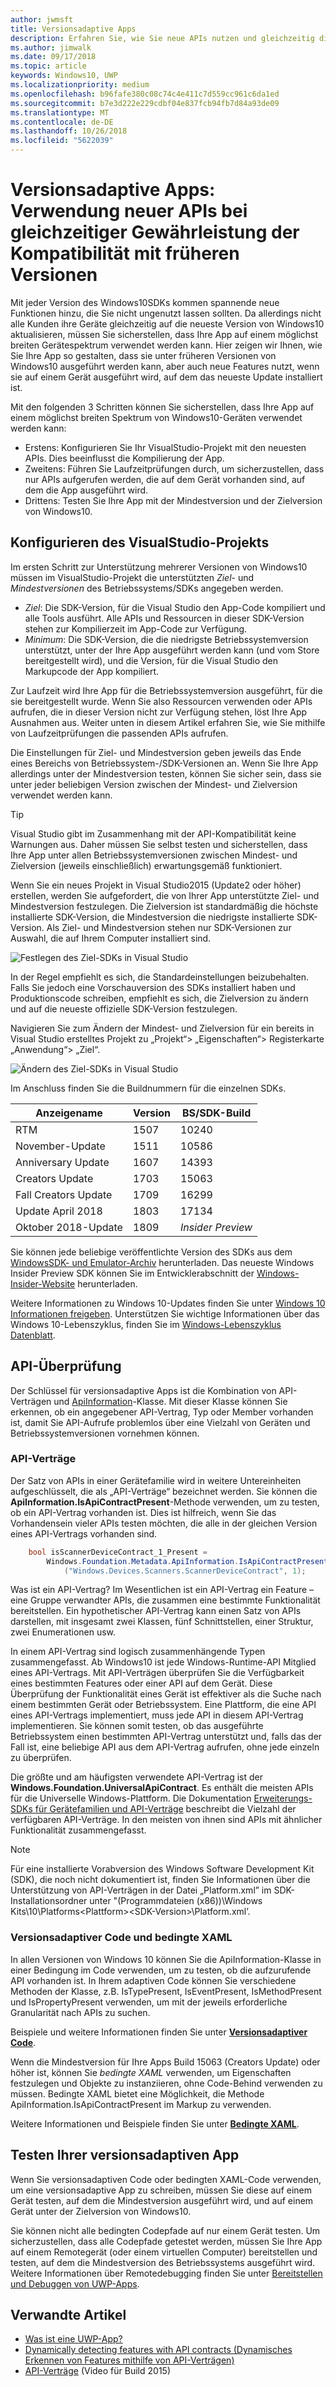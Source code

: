 ```yaml
---
author: jwmsft
title: Versionsadaptive Apps
description: Erfahren Sie, wie Sie neue APIs nutzen und gleichzeitig die Kompatibilität mit früheren Versionen gewährleisten.
ms.author: jimwalk
ms.date: 09/17/2018
ms.topic: article
keywords: Windows10, UWP
ms.localizationpriority: medium
ms.openlocfilehash: b96fafe380c08c74c4e411c7d559cc961c6da1ed
ms.sourcegitcommit: b7e3d222e229cdbf04e837fcb94fb7d84a93de09
ms.translationtype: MT
ms.contentlocale: de-DE
ms.lasthandoff: 10/26/2018
ms.locfileid: "5622039"
---
```

# <a name="version-adaptive-apps-use-new-apis-while-maintaining-compatibility-with-previous-versions"></a>Versionsadaptive Apps: Verwendung neuer APIs bei gleichzeitiger Gewährleistung der Kompatibilität mit früheren Versionen

Mit jeder Version des Windows10SDKs kommen spannende neue Funktionen hinzu, die Sie nicht ungenutzt lassen sollten. Da allerdings nicht alle Kunden ihre Geräte gleichzeitig auf die neueste Version von Windows10 aktualisieren, müssen Sie sicherstellen, dass Ihre App auf einem möglichst breiten Gerätespektrum verwendet werden kann. Hier zeigen wir Ihnen, wie Sie Ihre App so gestalten, dass sie unter früheren Versionen von Windows10 ausgeführt werden kann, aber auch neue Features nutzt, wenn sie auf einem Gerät ausgeführt wird, auf dem das neueste Update installiert ist.

Mit den folgenden 3 Schritten können Sie sicherstellen, dass Ihre App auf einem möglichst breiten Spektrum von Windows10-Geräten verwendet werden kann:

- Erstens: Konfigurieren Sie Ihr VisualStudio-Projekt mit den neuesten APIs. Dies beeinflusst die Kompilierung der App.
- Zweitens: Führen Sie Laufzeitprüfungen durch, um sicherzustellen, dass nur APIs aufgerufen werden, die auf dem Gerät vorhanden sind, auf dem die App ausgeführt wird.
- Drittens: Testen Sie Ihre App mit der Mindestversion und der Zielversion von Windows10.

## <a name="configure-your-visual-studio-project"></a>Konfigurieren des VisualStudio-Projekts

Im ersten Schritt zur Unterstützung mehrerer Versionen von Windows10 müssen im VisualStudio-Projekt die unterstützten *Ziel*- und *Mindestversionen* des Betriebssystems/SDKs angegeben werden.

- *Ziel*: Die SDK-Version, für die Visual Studio den App-Code kompiliert und alle Tools ausführt. Alle APIs und Ressourcen in dieser SDK-Version stehen zur Kompilierzeit im App-Code zur Verfügung.
- *Minimum*: Die SDK-Version, die die niedrigste Betriebssystemversion unterstützt, unter der Ihre App ausgeführt werden kann (und vom Store bereitgestellt wird), und die Version, für die Visual Studio den Markupcode der App kompiliert. 

Zur Laufzeit wird Ihre App für die Betriebssystemversion ausgeführt, für die sie bereitgestellt wurde. Wenn Sie also Ressourcen verwenden oder APIs aufrufen, die in dieser Version nicht zur Verfügung stehen, löst Ihre App Ausnahmen aus. Weiter unten in diesem Artikel erfahren Sie, wie Sie mithilfe von Laufzeitprüfungen die passenden APIs aufrufen.

Die Einstellungen für Ziel- und Mindestversion geben jeweils das Ende eines Bereichs von Betriebssystem-/SDK-Versionen an. Wenn Sie Ihre App allerdings unter der Mindestversion testen, können Sie sicher sein, dass sie unter jeder beliebigen Version zwischen der Mindest- und Zielversion verwendet werden kann.

> [!TIP]
> Visual Studio gibt im Zusammenhang mit der API-Kompatibilität keine Warnungen aus. Daher müssen Sie selbst testen und sicherstellen, dass Ihre App unter allen Betriebssystemversionen zwischen Mindest- und Zielversion (jeweils einschließlich) erwartungsgemäß funktioniert.

Wenn Sie ein neues Projekt in Visual Studio2015 (Update2 oder höher) erstellen, werden Sie aufgefordert, die von Ihrer App unterstützte Ziel- und Mindestversion festzulegen. Die Zielversion ist standardmäßig die höchste installierte SDK-Version, die Mindestversion die niedrigste installierte SDK-Version. Als Ziel- und Mindestversion stehen nur SDK-Versionen zur Auswahl, die auf Ihrem Computer installiert sind. 

![Festlegen des Ziel-SDKs in Visual Studio](images/vs-target-sdk-1.png)

In der Regel empfiehlt es sich, die Standardeinstellungen beizubehalten. Falls Sie jedoch eine Vorschauversion des SDKs installiert haben und Produktionscode schreiben, empfiehlt es sich, die Zielversion zu ändern und auf die neueste offizielle SDK-Version festzulegen. 

Navigieren Sie zum Ändern der Mindest- und Zielversion für ein bereits in Visual Studio erstelltes Projekt zu „Projekt“> „Eigenschaften“> Registerkarte „Anwendung“> „Ziel“.

![Ändern des Ziel-SDKs in Visual Studio](images/vs-target-sdk-2.png)

Im Anschluss finden Sie die Buildnummern für die einzelnen SDKs.

| Anzeigename | Version | BS/SDK-Build |
| ---- | ---- | ---- |
| RTM | 1507 | 10240 |
| November-Update | 1511 | 10586 |
| Anniversary Update | 1607 | 14393 |
| Creators Update | 1703 | 15063 |
| Fall Creators Update | 1709 | 16299 |
| Update April 2018 | 1803 | 17134 |
| Oktober 2018-Update | 1809 | _Insider Preview_ |

Sie können jede beliebige veröffentlichte Version des SDKs aus dem [WindowsSDK- und Emulator-Archiv](https://developer.microsoft.com/downloads/sdk-archive) herunterladen. Das neueste Windows Insider Preview SDK können Sie im Entwicklerabschnitt der [Windows-Insider-Website](https://insider.windows.com/Home/BuildWithWindows) herunterladen.

 Weitere Informationen zu Windows 10-Updates finden Sie unter [Windows 10 Informationen freigeben](https://technet.microsoft.com/windows/release-info). Unterstützen Sie wichtige Informationen über das Windows 10-Lebenszyklus, finden Sie im [Windows-Lebenszyklus Datenblatt](https://support.microsoft.com/help/13853/windows-lifecycle-fact-sheet).

## <a name="perform-api-checks"></a>API-Überprüfung

Der Schlüssel für versionsadaptive Apps ist die Kombination von API-Verträgen und [ApiInformation](https://docs.microsoft.com/uwp/api/windows.foundation.metadata.apiinformation)-Klasse. Mit dieser Klasse können Sie erkennen, ob ein angegebener API-Vertrag, Typ oder Member vorhanden ist, damit Sie API-Aufrufe problemlos über eine Vielzahl von Geräten und Betriebssystemversionen vornehmen können.

### <a name="api-contracts"></a>API-Verträge

Der Satz von APIs in einer Gerätefamilie wird in weitere Untereinheiten aufgeschlüsselt, die als „API-Verträge“ bezeichnet werden. Sie können die **ApiInformation.IsApiContractPresent**-Methode verwenden, um zu testen, ob ein API-Vertrag vorhanden ist. Dies ist hilfreich, wenn Sie das Vorhandensein vieler APIs testen möchten, die alle in der gleichen Version eines API-Vertrags vorhanden sind.

```csharp
    bool isScannerDeviceContract_1_Present =
        Windows.Foundation.Metadata.ApiInformation.IsApiContractPresent
            ("Windows.Devices.Scanners.ScannerDeviceContract", 1);
```

Was ist ein API-Vertrag? Im Wesentlichen ist ein API-Vertrag ein Feature – eine Gruppe verwandter APIs, die zusammen eine bestimmte Funktionalität bereitstellen. Ein hypothetischer API-Vertrag kann einen Satz von APIs darstellen, mit insgesamt zwei Klassen, fünf Schnittstellen, einer Struktur, zwei Enumerationen usw.

In einem API-Vertrag sind logisch zusammenhängende Typen zusammengefasst. Ab Windows10 ist jede Windows-Runtime-API Mitglied eines API-Vertrags. Mit API-Verträgen überprüfen Sie die Verfügbarkeit eines bestimmten Features oder einer API auf dem Gerät. Diese Überprüfung der Funktionalität eines Gerät ist effektiver als die Suche nach einem bestimmten Gerät oder Betriebssystem. Eine Plattform, die eine API eines API-Vertrags implementiert, muss jede API in diesem API-Vertrag implementieren. Sie können somit testen, ob das ausgeführte Betriebssystem einen bestimmten API-Vertrag unterstützt und, falls das der Fall ist, eine beliebige API aus dem API-Vertrag aufrufen, ohne jede einzeln zu überprüfen.

Die größte und am häufigsten verwendete API-Vertrag ist der **Windows.Foundation.UniversalApiContract**. Es enthält die meisten APIs für die Universelle Windows-Plattform. Die Dokumentation [Erweiterungs-SDKs für Gerätefamilien und API-Verträge](https://docs.microsoft.com/uwp/extension-sdks/) beschreibt die Vielzahl der verfügbaren API-Verträge. In den meisten von ihnen sind APIs mit ähnlicher Funktionalität zusammengefasst.

> [!NOTE]
> Für eine installierte Vorabversion des Windows Software Development Kit (SDK), die noch nicht dokumentiert ist, finden Sie Informationen über die Unterstützung von API-Verträgen in der Datei „Platform.xml” im SDK-Installationsordner unter "\(Programmdateien (x86))\Windows Kits\10\Platforms\<Plattform>\<SDK-Version>\Platform.xml’.

### <a name="version-adaptive-code-and-conditional-xaml"></a>Versionsadaptiver Code und bedingte XAML

In allen Versionen von Windows 10 können Sie die ApiInformation-Klasse in einer Bedingung im Code verwenden, um zu testen, ob die aufzurufende API vorhanden ist. In Ihrem adaptiven Code können Sie verschiedene Methoden der Klasse, z.B. IsTypePresent, IsEventPresent, IsMethodPresent und IsPropertyPresent verwenden, um mit der jeweils erforderliche Granularität nach APIs zu suchen.

Beispiele und weitere Informationen finden Sie unter **[Versionsadaptiver Code](version-adaptive-code.md)**.

Wenn die Mindestversion für Ihre Apps Build 15063 (Creators Update) oder höher ist, können Sie *bedingte XAML* verwenden, um Eigenschaften festzulegen und Objekte zu instanziieren, ohne Code-Behind verwenden zu müssen. Bedingte XAML bietet eine Möglichkeit, die Methode ApiInformation.IsApiContractPresent im Markup zu verwenden.

Weitere Informationen und Beispiele finden Sie unter **[Bedingte XAML](conditional-xaml.md)**.

## <a name="test-your-version-adaptive-app"></a>Testen Ihrer versionsadaptiven App

Wenn Sie versionsadaptiven Code oder bedingten XAML-Code verwenden, um eine versionsadaptive App zu schreiben, müssen Sie diese auf einem Gerät testen, auf dem die Mindestversion ausgeführt wird, und auf einem Gerät unter der Zielversion von Windows10.

Sie können nicht alle bedingten Codepfade auf nur einem Gerät testen. Um sicherzustellen, dass alle Codepfade getestet werden, müssen Sie Ihre App auf einem Remotegerät (oder einem virtuellen Computer) bereitstellen und testen, auf dem die Mindestversion des Betriebssystems ausgeführt wird.
Weitere Informationen über Remotedebugging finden Sie unter [Bereitstellen und Debuggen von UWP-Apps](deploying-and-debugging-uwp-apps.md).

## <a name="related-articles"></a>Verwandte Artikel

- [Was ist eine UWP-App?](https://docs.microsoft.com/windows/uwp/get-started/universal-application-platform-guide)
- [Dynamically detecting features with API contracts (Dynamisches Erkennen von Features mithilfe von API-Verträgen)](https://blogs.windows.com/buildingapps/2015/09/15/dynamically-detecting-features-with-api-contracts-10-by-10/)
- [API-Verträge](https://channel9.msdn.com/Events/Build/2015/3-733) (Video für Build 2015)